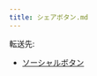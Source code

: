 ```yaml
---
title: シェアボタン.md
---
```

<div>

転送先:

-   [ソーシャルボタン](/%E3%82%BD%E3%83%BC%E3%82%B7%E3%83%A3%E3%83%AB%E3%83%9C%E3%82%BF%E3%83%B3 "ソーシャルボタン")

</div>

<div>

</div>
